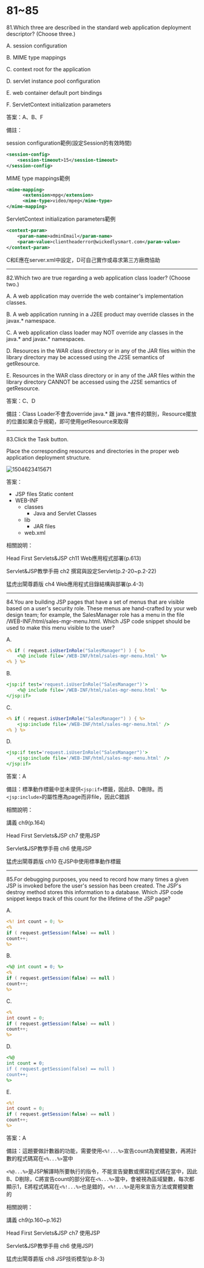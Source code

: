 81~85
========================

81.Which three are described in the standard web application deployment descriptor? (Choose three.)

A.   session configuration 

B.   MIME type mappings 

C.   context root for the application 

D.   servlet instance pool configuration 

E.   web container default port bindings 

F.   ServletContext initialization parameters

答案：A、B、F

備註：

session configuration範例(設定Session的有效時間)

```xml
<session-config>
	<session-timeout>15</session-timeout>
</session-config>
```

MIME type mappings範例

```xml
<mime-mapping>
      <extension>mpg</extension>
      <mime-type>video/mpeg</mime-type>
</mime-mapping>  
```

ServletContext initialization parameters範例

```xml
<context-param>
    <param-name>adminEmail</param-name>
    <param-value>clientheaderror@wickedlysmart.com</param-value>
</context-param>
```

C和E應在server.xml中設定，D可自己實作或尋求第三方廠商協助


---
82.Which two are true regarding a web application class loader? (Choose two.)

A.   A web application may override the web container's implementation classes.

B.   A web application running in a J2EE product may override classes in the javax.* namespace. 

C.   A web application class loader may NOT override any classes in the java.* and javax.* namespaces. 

D.   Resources in the WAR class directory or in any of the JAR files within the library directory may be accessed using the J2SE semantics of getResource. 

E.   Resources in the WAR class directory or in any of the JAR files within the library directory CANNOT be accessed using the J2SE semantics of getResource.

答案：C、D

備註：Class Loader不會去override java.* 跟 java.*套件的類別，Resource擺放的位置如果合乎規範，即可使用getResource來取得

---
83.Click the Task button. 

Place the corresponding resources and directories in the proper web application deployment structure.

![1504623415671](file://media/6823.jpeg)

答案：

* JSP files Static content
* WEB-INF
	* classes
		* Java and Servlet Classes
	* lib
		* JAR files
	* web.xml 

相關說明：

Head First Servlets&JSP ch11 Web應用程式部署(p.613)

Servlet&JSP教學手冊 ch2 撰寫與設定Servlet(p.2-20~p.2-22)

猛虎出閘尊爵版 ch4 Web應用程式目錄結構與部署(p.4-3)


---
84.You are building JSP pages that have a set of menus that are visible based on a user's security role. These menus are hand-crafted by your web design team; for example, the SalesManager role has a menu in the file /WEB-INF/html/sales-mgr-menu.html. Which JSP code snippet should be used to make this menu visible to the user?

A.   

```jsp
<% if ( request.isUserInRole("SalesManager") ) { %> 
	<%@ include file='/WEB-INF/html/sales-mgr-menu.html' %> 
<% } %> 
```

B.   

```jsp
<jsp:if test='request.isUserInRole("SalesManager")'> 
	<%@ include file='/WEB-INF/html/sales-mgr-menu.html' %> 
</jsp:if> 
```

C.   

```jsp
<% if ( request.isUserInRole("SalesManager") ) { %> 
	<jsp:include file='/WEB-INF/html/sales-mgr-menu.html' /> 
<% } %> 
```

D.   

```jsp
<jsp:if test='request.isUserInRole("SalesManager")'> 
	<jsp:include file='/WEB-INF/html/sales-mgr-menu.html' /> 
</jsp:if>
```

答案：A

備註：標準動作標籤中並未提供`<jsp:if>`標籤，因此B、D刪除。而`<jsp:include>`的屬性應為page而非file，因此C錯誤


相關說明：

講義 ch9(p.164)

Head First Servlets&JSP ch7 使用JSP

Servlet&JSP教學手冊 ch6 使用JSP

猛虎出閘尊爵版 ch10 在JSP中使用標準動作標籤

---
85.For debugging purposes, you need to record how many times a given JSP is invoked before the user's session has been created. The JSP's destroy method stores this information to a database. Which JSP code snippet keeps track of this count for the lifetime of the JSP page?

A.   

```jsp
<%! int count = 0; %> 
<% 
if ( request.getSession(false) == null ) 
count++; 
%> 
```

B.   

```jsp
<%@ int count = 0; %> 
<% 
if ( request.getSession(false) == null ) 
count++; 
%> 
```

C.   

```jsp
<% 
int count = 0; 
if ( request.getSession(false) == null ) 
count++; 
%> 
```

D.   

```jsp
<%@ 
int count = 0; 
if ( request.getSession(false) == null ) 
count++; 
%> 
```

E.   

```jsp
<%! 
int count = 0; 
if ( request.getSession(false) == null ) 
count++;
%>
```

答案：A

備註：這題要做計數器的功能，需要使用`<%!...%>`宣告count為實體變數，再將計數的程式碼寫在`<%...%>`當中

`<%@...%>`是JSP解譯時所要執行的指令，不能宣告變數或撰寫程式碼在當中，因此B、D剔除，C將宣告count的部分寫在`<%...%>`當中，會被視為區域變數，每次都顯示1，E將程式碼寫在`<%!...%>`也是錯的，`<%!...%>`是用來宣告方法或實體變數的


相關說明：

講義 ch9(p.160~p.162)

Head First Servlets&JSP ch7 使用JSP

Servlet&JSP教學手冊 ch6 使用JSP)

猛虎出閘尊爵版 ch8 JSP技術模型(p.8-3)
